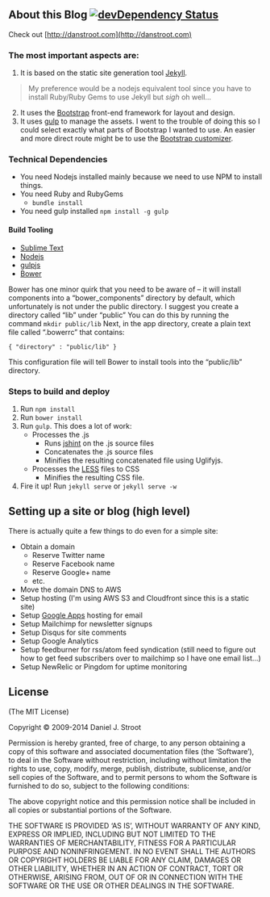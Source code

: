 ## About this Blog  [![devDependency Status](https://david-dm.org/dstroot/my_blog/dev-status.png?theme=shields.io)](https://david-dm.org/dstroot/my_blog#info=devDependencies)

Check out [http://danstroot.com](http://danstroot.com)

### The most important aspects are:
1. It is based on the static site generation tool [Jekyll](http://jekyllrb.com/).

  > My preference would be a nodejs equivalent tool since you have
  > to install Ruby/Ruby Gems to use Jekyll but _sigh_ oh well...

2. It uses the [Bootstrap](http://getbootstrap.com/) front-end framework for layout and design.
3. It uses [gulp](http://gulpjs.com/) to manage the assets.  I went to the trouble of doing this so I could select exactly what parts of Bootstrap I wanted to use.  An easier and more direct route might be to use the [Bootstrap customizer](http://getbootstrap.com/customize/).

### Technical Dependencies
* You need Nodejs installed mainly because we need to use NPM to install things.
* You need Ruby and RubyGems
  * `bundle install`
* You need gulp installed `npm install -g gulp`

#### Build Tooling

* [Sublime Text](http://www.sublimetext.com/)
* [Nodejs](http://nodejs.org/)
* [gulpjs](http://gulpjs.com/)
* [Bower](http://bower.io/)

Bower has one minor quirk that you need to be aware of – it will install components into a “bower_components” directory by default, which unfortunately is not under the public directory. I suggest you create a directory called “lib” under “public” You can do this by running the command `mkdir public/lib` Next, in the app directory, create a plain text file called “.bowerrc” that contains:

`{ "directory" : "public/lib" }`

This configuration file will tell Bower to install tools into the “public/lib” directory.

### Steps to build and deploy
1. Run `npm install`
2. Run `bower install`
4. Run `gulp`.  This does a lot of work:
   * Processes the .js
       * Runs [jshint](http://www.jshint.com/) on the .js source files
       * Concatenates the .js source files
       * Minifies the resulting concatenated file using Uglifyjs.
    * Processes the [LESS](http://lesscss.org/) files to CSS
       * Minifies the resulting CSS file.
5. Fire it up!  Run `jekyll serve` or `jekyll serve -w`

## Setting up a site or blog (high level)

There is actually quite a few things to do even for a simple site:
* Obtain a domain
  * Reserve Twitter name
  * Reserve Facebook name
  * Reserve Google+ name
  * etc.
* Move the domain DNS to AWS
* Setup hosting (I'm using AWS S3 and Cloudfront since this is a static site)
* Setup [Google Apps](http://www.google.com/enterprise/apps/business/) hosting for email
* Setup Mailchimp for newsletter signups
* Setup Disqus for site comments
* Setup Google Analytics
* Setup feedburner for rss/atom feed syndication (still need to figure out how to get feed subscribers over to mailchimp so I have one email list...)
* Setup NewRelic or Pingdom for uptime monitoring

## License
(The MIT License)

Copyright © 2009-2014 Daniel J. Stroot

Permission is hereby granted, free of charge, to any person obtaining a copy of this software and associated documentation files (the ‘Software’), to deal in the Software without restriction, including without limitation the rights to use, copy, modify, merge, publish, distribute, sublicense, and/or sell copies of the Software, and to permit persons to whom the Software is furnished to do so, subject to the following conditions:

The above copyright notice and this permission notice shall be included in all copies or substantial portions of the Software.

THE SOFTWARE IS PROVIDED ‘AS IS’, WITHOUT WARRANTY OF ANY KIND, EXPRESS OR IMPLIED, INCLUDING BUT NOT LIMITED TO THE WARRANTIES OF MERCHANTABILITY, FITNESS FOR A PARTICULAR PURPOSE AND NONINFRINGEMENT. IN NO EVENT SHALL THE AUTHORS OR COPYRIGHT HOLDERS BE LIABLE FOR ANY CLAIM, DAMAGES OR OTHER LIABILITY, WHETHER IN AN ACTION OF CONTRACT, TORT OR OTHERWISE, ARISING FROM, OUT OF OR IN CONNECTION WITH THE SOFTWARE OR THE USE OR OTHER DEALINGS IN THE SOFTWARE.
